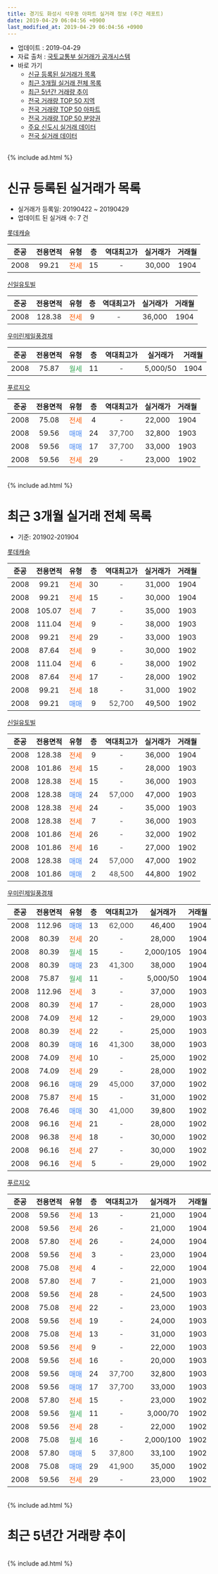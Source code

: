 ```yaml
---
title: 경기도 화성시 석우동 아파트 실거래 정보 (주간 레포트)
date: 2019-04-29 06:04:56 +0900
last_modified_at: 2019-04-29 06:04:56 +0900
---
```


* 업데이트 : 2019-04-29
* 자료 출처 : [국토교통부 실거래가 공개시스템](http://rt.molit.go.kr)
* 바로 가기
    * [신규 등록된 실거래가 목록](#신규-등록된-실거래가-목록)
    * [최근 3개월 실거래 전체 목록](#최근-3개월-실거래-전체-목록)
    * [최근 5년간 거래량 추이](#최근-5년간-거래량-추이)
    * [전국 거래량 TOP 50 지역](https://inasie.github.io/apt-trade-info/최근-3개월-전국에서-가장-거래가-많이-발생한-지역)
    * [전국 거래량 TOP 50 아파트](https://inasie.github.io/apt-trade-info/최근-3개월-전국에서-가장-거래가-많이-발생한-아파트)
    * [전국 거래량 TOP 50 분양권](https://inasie.github.io/apt-trade-info/최근-3개월-전국에서-가장-거래가-많이-발생한-분양권)
    * [주요 신도시 실거래 데이터](https://inasie.github.io/apt-trade-info/주요-신도시)
    * [전국 실거래 데이터](https://inasie.github.io/apt-trade-info/전국)
<br>
{% include ad.html %}
<br>

# 신규 등록된 실거래가 목록
* 실거래가 등록일: 20190422 ~ 20190429
* 업데이트 된 실거래 수: 7 건


[롯데캐슬](https://search.naver.com/search.naver?query=%EA%B2%BD%EA%B8%B0%EB%8F%84+%ED%99%94%EC%84%B1%EC%8B%9C+%EC%84%9D%EC%9A%B0%EB%8F%99+%EB%A1%AF%EB%8D%B0%EC%BA%90%EC%8A%AC)

|준공|전용면적|유형|층|역대최고가|실거래가|거래월|
|:---:|:---:|:---:|:---:|:---:|:---:|:---:|
|2008|99.21|<span style="color:#ff5a00">전세</span>|15|<span style="color:#444444">-</span>|30,000|1904|

[신일유토빌](https://search.naver.com/search.naver?query=%EA%B2%BD%EA%B8%B0%EB%8F%84+%ED%99%94%EC%84%B1%EC%8B%9C+%EC%84%9D%EC%9A%B0%EB%8F%99+%EC%8B%A0%EC%9D%BC%EC%9C%A0%ED%86%A0%EB%B9%8C)

|준공|전용면적|유형|층|역대최고가|실거래가|거래월|
|:---:|:---:|:---:|:---:|:---:|:---:|:---:|
|2008|128.38|<span style="color:#ff5a00">전세</span>|9|<span style="color:#444444">-</span>|36,000|1904|

[우미린제일풍경채](https://search.naver.com/search.naver?query=%EA%B2%BD%EA%B8%B0%EB%8F%84+%ED%99%94%EC%84%B1%EC%8B%9C+%EC%84%9D%EC%9A%B0%EB%8F%99+%EC%9A%B0%EB%AF%B8%EB%A6%B0%EC%A0%9C%EC%9D%BC%ED%92%8D%EA%B2%BD%EC%B1%84)

|준공|전용면적|유형|층|역대최고가|실거래가|거래월|
|:---:|:---:|:---:|:---:|:---:|:---:|:---:|
|2008|75.87|<span style="color:#34a853">월세</span>|11|<span style="color:#444444">-</span>|5,000/50|1904|

[푸르지오](https://search.naver.com/search.naver?query=%EA%B2%BD%EA%B8%B0%EB%8F%84+%ED%99%94%EC%84%B1%EC%8B%9C+%EC%84%9D%EC%9A%B0%EB%8F%99+%ED%91%B8%EB%A5%B4%EC%A7%80%EC%98%A4)

|준공|전용면적|유형|층|역대최고가|실거래가|거래월|
|:---:|:---:|:---:|:---:|:---:|:---:|:---:|
|2008|75.08|<span style="color:#ff5a00">전세</span>|4|<span style="color:#444444">-</span>|22,000|1904|
|2008|59.56|<span style="color:#4285f3">매매</span>|24|<span style="color:#444444">37,700</span>|32,800|1903|
|2008|59.56|<span style="color:#4285f3">매매</span>|17|<span style="color:#444444">37,700</span>|33,000|1903|
|2008|59.56|<span style="color:#ff5a00">전세</span>|29|<span style="color:#444444">-</span>|23,000|1902|


<br>
{% include ad.html %}
<br>

# 최근 3개월 실거래 전체 목록
* 기준: 201902-201904


[롯데캐슬](https://search.naver.com/search.naver?query=%EA%B2%BD%EA%B8%B0%EB%8F%84+%ED%99%94%EC%84%B1%EC%8B%9C+%EC%84%9D%EC%9A%B0%EB%8F%99+%EB%A1%AF%EB%8D%B0%EC%BA%90%EC%8A%AC)

|준공|전용면적|유형|층|역대최고가|실거래가|거래월|
|:---:|:---:|:---:|:---:|:---:|:---:|:---:|
|2008|99.21|<span style="color:#ff5a00">전세</span>|30|<span style="color:#444444">-</span>|31,000|1904|
|2008|99.21|<span style="color:#ff5a00">전세</span>|15|<span style="color:#444444">-</span>|30,000|1904|
|2008|105.07|<span style="color:#ff5a00">전세</span>|7|<span style="color:#444444">-</span>|35,000|1903|
|2008|111.04|<span style="color:#ff5a00">전세</span>|9|<span style="color:#444444">-</span>|38,000|1903|
|2008|99.21|<span style="color:#ff5a00">전세</span>|29|<span style="color:#444444">-</span>|33,000|1903|
|2008|87.64|<span style="color:#ff5a00">전세</span>|9|<span style="color:#444444">-</span>|30,000|1902|
|2008|111.04|<span style="color:#ff5a00">전세</span>|6|<span style="color:#444444">-</span>|38,000|1902|
|2008|87.64|<span style="color:#ff5a00">전세</span>|17|<span style="color:#444444">-</span>|28,000|1902|
|2008|99.21|<span style="color:#ff5a00">전세</span>|18|<span style="color:#444444">-</span>|31,000|1902|
|2008|99.21|<span style="color:#4285f3">매매</span>|9|<span style="color:#444444">52,700</span>|49,500|1902|

[신일유토빌](https://search.naver.com/search.naver?query=%EA%B2%BD%EA%B8%B0%EB%8F%84+%ED%99%94%EC%84%B1%EC%8B%9C+%EC%84%9D%EC%9A%B0%EB%8F%99+%EC%8B%A0%EC%9D%BC%EC%9C%A0%ED%86%A0%EB%B9%8C)

|준공|전용면적|유형|층|역대최고가|실거래가|거래월|
|:---:|:---:|:---:|:---:|:---:|:---:|:---:|
|2008|128.38|<span style="color:#ff5a00">전세</span>|9|<span style="color:#444444">-</span>|36,000|1904|
|2008|101.86|<span style="color:#ff5a00">전세</span>|15|<span style="color:#444444">-</span>|28,000|1903|
|2008|128.38|<span style="color:#ff5a00">전세</span>|15|<span style="color:#444444">-</span>|36,000|1903|
|2008|128.38|<span style="color:#4285f3">매매</span>|24|<span style="color:#444444">57,000</span>|47,000|1903|
|2008|128.38|<span style="color:#ff5a00">전세</span>|24|<span style="color:#444444">-</span>|35,000|1903|
|2008|128.38|<span style="color:#ff5a00">전세</span>|7|<span style="color:#444444">-</span>|36,000|1903|
|2008|101.86|<span style="color:#ff5a00">전세</span>|26|<span style="color:#444444">-</span>|32,000|1902|
|2008|101.86|<span style="color:#ff5a00">전세</span>|16|<span style="color:#444444">-</span>|27,000|1902|
|2008|128.38|<span style="color:#4285f3">매매</span>|24|<span style="color:#444444">57,000</span>|47,000|1902|
|2008|101.86|<span style="color:#4285f3">매매</span>|2|<span style="color:#444444">48,500</span>|44,800|1902|

[우미린제일풍경채](https://search.naver.com/search.naver?query=%EA%B2%BD%EA%B8%B0%EB%8F%84+%ED%99%94%EC%84%B1%EC%8B%9C+%EC%84%9D%EC%9A%B0%EB%8F%99+%EC%9A%B0%EB%AF%B8%EB%A6%B0%EC%A0%9C%EC%9D%BC%ED%92%8D%EA%B2%BD%EC%B1%84)

|준공|전용면적|유형|층|역대최고가|실거래가|거래월|
|:---:|:---:|:---:|:---:|:---:|:---:|:---:|
|2008|112.96|<span style="color:#4285f3">매매</span>|13|<span style="color:#444444">62,000</span>|46,400|1904|
|2008|80.39|<span style="color:#ff5a00">전세</span>|20|<span style="color:#444444">-</span>|28,000|1904|
|2008|80.39|<span style="color:#34a853">월세</span>|15|<span style="color:#444444">-</span>|2,000/105|1904|
|2008|80.39|<span style="color:#4285f3">매매</span>|23|<span style="color:#444444">41,300</span>|38,000|1904|
|2008|75.87|<span style="color:#34a853">월세</span>|11|<span style="color:#444444">-</span>|5,000/50|1904|
|2008|112.96|<span style="color:#ff5a00">전세</span>|3|<span style="color:#444444">-</span>|37,000|1903|
|2008|80.39|<span style="color:#ff5a00">전세</span>|17|<span style="color:#444444">-</span>|28,000|1903|
|2008|74.09|<span style="color:#ff5a00">전세</span>|12|<span style="color:#444444">-</span>|29,000|1903|
|2008|80.39|<span style="color:#ff5a00">전세</span>|22|<span style="color:#444444">-</span>|25,000|1903|
|2008|80.39|<span style="color:#4285f3">매매</span>|16|<span style="color:#444444">41,300</span>|38,000|1903|
|2008|74.09|<span style="color:#ff5a00">전세</span>|10|<span style="color:#444444">-</span>|25,000|1902|
|2008|74.09|<span style="color:#ff5a00">전세</span>|29|<span style="color:#444444">-</span>|28,000|1902|
|2008|96.16|<span style="color:#4285f3">매매</span>|29|<span style="color:#444444">45,000</span>|37,000|1902|
|2008|75.87|<span style="color:#ff5a00">전세</span>|15|<span style="color:#444444">-</span>|31,000|1902|
|2008|76.46|<span style="color:#4285f3">매매</span>|30|<span style="color:#444444">41,000</span>|39,800|1902|
|2008|96.16|<span style="color:#ff5a00">전세</span>|21|<span style="color:#444444">-</span>|28,000|1902|
|2008|96.38|<span style="color:#ff5a00">전세</span>|18|<span style="color:#444444">-</span>|30,000|1902|
|2008|96.16|<span style="color:#ff5a00">전세</span>|27|<span style="color:#444444">-</span>|30,000|1902|
|2008|96.16|<span style="color:#ff5a00">전세</span>|5|<span style="color:#444444">-</span>|29,000|1902|

[푸르지오](https://search.naver.com/search.naver?query=%EA%B2%BD%EA%B8%B0%EB%8F%84+%ED%99%94%EC%84%B1%EC%8B%9C+%EC%84%9D%EC%9A%B0%EB%8F%99+%ED%91%B8%EB%A5%B4%EC%A7%80%EC%98%A4)

|준공|전용면적|유형|층|역대최고가|실거래가|거래월|
|:---:|:---:|:---:|:---:|:---:|:---:|:---:|
|2008|59.56|<span style="color:#ff5a00">전세</span>|13|<span style="color:#444444">-</span>|21,000|1904|
|2008|59.56|<span style="color:#ff5a00">전세</span>|26|<span style="color:#444444">-</span>|21,000|1904|
|2008|57.80|<span style="color:#ff5a00">전세</span>|26|<span style="color:#444444">-</span>|24,000|1904|
|2008|59.56|<span style="color:#ff5a00">전세</span>|3|<span style="color:#444444">-</span>|23,000|1904|
|2008|75.08|<span style="color:#ff5a00">전세</span>|4|<span style="color:#444444">-</span>|22,000|1904|
|2008|57.80|<span style="color:#ff5a00">전세</span>|7|<span style="color:#444444">-</span>|21,000|1903|
|2008|59.56|<span style="color:#ff5a00">전세</span>|28|<span style="color:#444444">-</span>|24,500|1903|
|2008|75.08|<span style="color:#ff5a00">전세</span>|22|<span style="color:#444444">-</span>|23,000|1903|
|2008|59.56|<span style="color:#ff5a00">전세</span>|19|<span style="color:#444444">-</span>|24,000|1903|
|2008|75.08|<span style="color:#ff5a00">전세</span>|13|<span style="color:#444444">-</span>|31,000|1903|
|2008|59.56|<span style="color:#ff5a00">전세</span>|9|<span style="color:#444444">-</span>|22,000|1903|
|2008|59.56|<span style="color:#ff5a00">전세</span>|16|<span style="color:#444444">-</span>|20,000|1903|
|2008|59.56|<span style="color:#4285f3">매매</span>|24|<span style="color:#444444">37,700</span>|32,800|1903|
|2008|59.56|<span style="color:#4285f3">매매</span>|17|<span style="color:#444444">37,700</span>|33,000|1903|
|2008|57.80|<span style="color:#ff5a00">전세</span>|15|<span style="color:#444444">-</span>|23,000|1902|
|2008|59.56|<span style="color:#34a853">월세</span>|11|<span style="color:#444444">-</span>|3,000/70|1902|
|2008|59.56|<span style="color:#ff5a00">전세</span>|28|<span style="color:#444444">-</span>|22,000|1902|
|2008|75.08|<span style="color:#34a853">월세</span>|16|<span style="color:#444444">-</span>|2,000/100|1902|
|2008|57.80|<span style="color:#4285f3">매매</span>|5|<span style="color:#444444">37,800</span>|33,100|1902|
|2008|75.08|<span style="color:#4285f3">매매</span>|29|<span style="color:#444444">41,900</span>|35,000|1902|
|2008|59.56|<span style="color:#ff5a00">전세</span>|29|<span style="color:#444444">-</span>|23,000|1902|


<br>
{% include ad.html %}
<br>

# 최근 5년간 거래량 추이


<div style="width:100%;">
    <canvas id="deal_progress" height="200"></canvas>
</div>

<script>
new Chart(document.getElementById("deal_progress"), {
    type: 'line',
    data: {
        labels: ['201404','201405','201406','201407','201408','201409','201410','201411','201412','201501','201502','201503','201504','201505','201506','201507','201508','201509','201510','201511','201512','201601','201602','201603','201604','201605','201606','201607','201608','201609','201610','201611','201612','201701','201702','201703','201704','201705','201706','201707','201708','201709','201710','201711','201712','201801','201802','201803','201804','201805','201806','201807','201808','201809','201810','201811','201812','201901','201902','201903','201904'],
        datasets: [{
            label: '매매',
            pointRadius: 1,
            data: [23, 25, 18, 23, 39, 56, 48, 43, 43, 34, 36, 41, 62, 59, 35, 39, 36, 34, 38, 21, 21, 11, 22, 21, 17, 32, 39, 32, 40, 66, 77, 32, 35, 13, 11, 24, 25, 23, 29, 18, 17, 17, 13, 17, 15, 6, 22, 31, 25, 34, 31, 28, 73, 70, 21, 3, 13, 6, 7, 4, 2],
            borderColor: "rgba(255, 201, 14, 1)",
            backgroundColor: "rgba(255, 201, 14, 0.5)",
            fill: false,
            lineTension: 0
        },{
            label: '전월세',
            pointRadius: 1,
            data: [25, 35, 26, 34, 33, 46, 67, 68, 69, 56, 55, 45, 43, 31, 23, 28, 40, 21, 31, 24, 34, 27, 30, 21, 25, 24, 35, 26, 24, 19, 38, 35, 45, 33, 40, 29, 19, 18, 15, 18, 25, 27, 18, 32, 34, 27, 28, 28, 14, 23, 21, 22, 32, 21, 29, 23, 12, 28, 18, 18, 11],
            borderColor: "rgba(0, 141, 185, 1)",
            backgroundColor: "rgba(0, 141, 185, 0.5)",
            fill: false,
            lineTension: 0
        }
        ]
    },
    options: {
        responsive: true,
        title: {
            display: false
        },
        tooltips: {
            mode: 'index',
            intersect: false
        },
        hover: {
            mode: 'nearest',
            intersect: true
        },
        scales: {
            xAxes: [{
                display: true,
                scaleLabel: {
                    display: true,
                    labelString: '년/월'
                }
            }],
            yAxes: [{
                display: true,
                ticks: {
                    suggestedMin: 0,
                },
                scaleLabel: {
                    display: true,
                    labelString: '실거래 수'
                }
            }]
        }
    }
});

</script>


<br>
{% include ad.html %}
<br>

